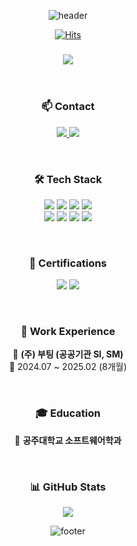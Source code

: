 <div align="center">

![header](https://capsule-render.vercel.app/api?type=waving&color=0:6A5ACD,100:00CED1&height=200&section=header&text=👨‍💻%20Hello,%20World!%20I'm%20Yeong%20O.&fontSize=40&fontColor=FFFFFF&fontAlignY=40)

[![Hits](https://hits.seeyoufarm.com/api/count/incr/badge.svg?url=https%3A%2F%2Fgithub.com%2FNohYeongO%2Fhit-counter&count_bg=%230F0F0F&title_bg=%23D72121&icon=&icon_color=%23E7E7E7&title=Welcome&edge_flat=false)](https://hits.seeyoufarm.com)

<h3>
  <img src="https://img.shields.io/badge/Backend%20Developer-000000?style=for-the-badge&logo=serverfault&logoColor=white"/>
</h3>

<div align="center">
<br>  
  
### 📫 Contact  
</div>

<p>
  <a href="mailto:nohyo05@naver.com">
    <img src="https://img.shields.io/badge/nohyo05@naver.com-DB4437?style=for-the-badge&logo=gmail&logoColor=white"/>
  </a>
  <a href="https://yeongo.notion.site/Backend-Developer-59ff1280d6fd4e90aa306d261b5a09d7">
    <img src="https://img.shields.io/badge/Portfolio-000000?style=for-the-badge&logo=notion&logoColor=white"/>
  </a>
</p>

<div align="center">
<br>    
  
### 🛠️ Tech Stack  
</div>

<p>
  <img src="https://img.shields.io/badge/Java-007396?style=for-the-badge&logo=java&logoColor=white"/>  
  <img src="https://img.shields.io/badge/Spring-6DB33F?style=for-the-badge&logo=spring&logoColor=white"/>  
  <img src="https://img.shields.io/badge/JPA-6E4095?style=for-the-badge&logo=hibernate&logoColor=white"/>  
  <img src="https://img.shields.io/badge/MyBatis-4479A1?style=for-the-badge&logo=mybatis&logoColor=white"/>
  <br>
  <img src="https://img.shields.io/badge/MySQL-4479A1?style=for-the-badge&logo=mysql&logoColor=white"/>  
  <img src="https://img.shields.io/badge/Oracle-F80000?style=for-the-badge&logo=oracle&logoColor=white"/>  
  <img src="https://img.shields.io/badge/Redis-DC382D?style=for-the-badge&logo=redis&logoColor=white"/>  
  <img src="https://img.shields.io/badge/JavaScript-F7DF1E?style=for-the-badge&logo=javascript&logoColor=black"/>  
</p>

<div align="center">
<br>    
  
### 🪪 Certifications  
</div>

<p>
  <img src="https://img.shields.io/badge/정보처리산업기사-4F4F4F?style=for-the-badge&logo=microsoft&logoColor=white"/>
  <img src="https://img.shields.io/badge/SQL%20Developer(SQLD)-4479A1?style=for-the-badge&logo=mysql&logoColor=white"/>  
</p>

<div align="center">
<br>    
  
### 📜 Work Experience  
</div>

<p>📂 <b>(주) 부팅 (공공기관 SI, SM)</b> <br> 📅 2024.07 ~ 2025.02 (8개월)</p>

<div align="center">
<br>    
  
### 🎓 Education  
</div>

<p>📖 <b>공주대학교 소프트웨어학과</b></p>

<div align="center">
<br>    
  
### 📊 GitHub Stats  
</div>

<p>
  <a href="https://github.com/anuraghazra/github-readme-stats">
    <img src="https://github-readme-stats.vercel.app/api?username=NohYeongO&show_icons=true&theme=tokyonight" />
  </a>
</p>

![footer](https://capsule-render.vercel.app/api?&type=waving&color=0:6A5ACD,100:00CED1&height=200&section=footer)

</div>
